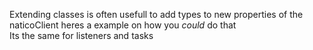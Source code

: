 Extending classes is often usefull to add types to new properties of the naticoClient heres a example on how you _could_ do that  
Its the same for listeners and tasks
